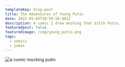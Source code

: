 ```yaml
---
templateKey: blog-post
title: The Adventures of Young Putin
date: 2022-05-05T10:59:50.981Z
description: A comic I drew mocking that bitch Putin.
featuredpost: false
featuredimage: /img/young_putin.png
tags:
  - comics
  - jokes
---
```



![a comic mocking putin](/img/young_putin.png "the adventures of young putin, 1")